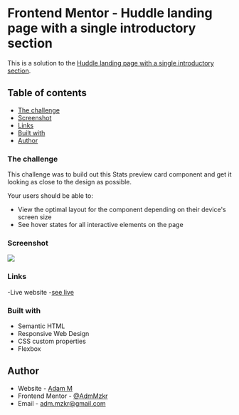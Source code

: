 # Frontend Mentor - Huddle landing page with a single introductory section

This is a solution to the [Huddle landing page with a single introductory section](https://www.frontendmentor.io/challenges/huddle-landing-page-with-a-single-introductory-section-B_2Wvxgi0). 

## Table of contents

- [The challenge](#the-challenge)
- [Screenshot](#screenshot)
- [Links](#links)
- [Built with](#built-with)
- [Author](#author)

### The challenge

This challenge was to build out this Stats preview card component and get it looking as close to the design as possible. 

Your users should be able to:
- View the optimal layout for the component depending on their device's screen size
- See hover states for all interactive elements on the page


### Screenshot
![](images/huddle-view.png)

### Links 

-Live website -[see live](https://adammzkr.github.io/Front-End-Mentor/huddle-landing-page/index.html)


### Built with
- Semantic HTML
- Responsive Web Design
- CSS custom properties
- Flexbox

 
## Author

- Website - [Adam M](https://github.com/AdamMzkr)
- Frontend Mentor - [@AdmMzkr](https://www.frontendmentor.io/profile/AdamMzkr)
- Email - [adm.mzkr@gmail.com](adm.mzkr@gmail.com)
